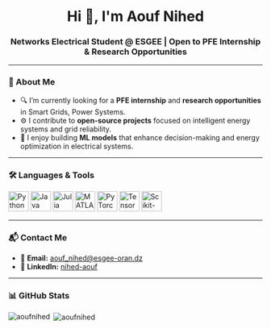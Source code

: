 <h1 align="center">Hi 👋, I'm Aouf Nihed</h1>
<h3 align="center">
Networks Electrical Student @ ESGEE | Open to PFE Internship & Research Opportunities 
</h3>

---

### 🔎 About Me

- 🔍 I’m currently looking for a **PFE internship** and **research opportunities** in Smart Grids, Power Systems.  
- ⚙️ I contribute to **open-source projects** focused on intelligent energy systems and grid reliability.  
- 🔬 I enjoy building **ML models** that enhance decision-making and energy optimization in electrical systems.

---

### 🛠️ Languages & Tools  
<p align="left"> 
  <img src="https://cdn.jsdelivr.net/gh/devicons/devicon/icons/python/python-original.svg" alt="Python" width="40" height="40"/> 
  <img src="https://cdn.jsdelivr.net/gh/devicons/devicon/icons/java/java-original.svg" alt="Java" width="40" height="40"/>
  <img src="https://upload.wikimedia.org/wikipedia/commons/1/1f/Julia_Programming_Language_Logo.svg" alt="Julia" width="40" height="40"/>
  <img src="https://cdn.jsdelivr.net/gh/devicons/devicon/icons/matlab/matlab-original.svg" alt="MATLAB" width="40" height="40"/>
  <img src="https://upload.wikimedia.org/wikipedia/commons/1/10/PyTorch_logo_icon.svg" alt="PyTorch" width="40" height="40"/>
  <img src="https://www.vectorlogo.zone/logos/tensorflow/tensorflow-icon.svg" alt="TensorFlow" width="40" height="40"/>
  <img src="https://upload.wikimedia.org/wikipedia/commons/0/05/Scikit_learn_logo_small.svg" alt="Scikit-learn" width="40" height="40"/>
</p>

---

### 📬 Contact Me  
- 📧 **Email:** [aouf_nihed@esgee-oran.dz](mailto:aouf_nihed@esgee-oran.dz)  
- 💼 **LinkedIn:** [nihed-aouf](https://www.linkedin.com/in/nihed-aouf/)

---

### 📊 GitHub Stats  
<p>
  <img align="left" src="https://github-readme-stats.vercel.app/api/top-langs?username=aoufnihed&show_icons=true&locale=en&layout=compact" alt="aoufnihed" />
</p>

<p>
  &nbsp;<img align="center" src="https://github-readme-stats.vercel.app/api?username=aoufnihed&show_icons=true&locale=en" alt="aoufnihed" />
</p>
